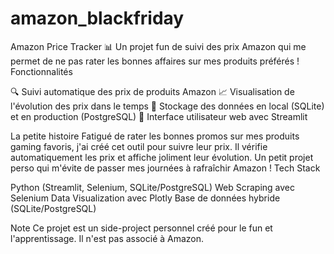 # amazon_blackfriday
Amazon Price Tracker 📊
Un projet fun de suivi des prix Amazon qui me permet de ne pas rater les bonnes affaires sur mes produits préférés !
Fonctionnalités

🔍 Suivi automatique des prix de produits Amazon
📈 Visualisation de l'évolution des prix dans le temps
💾 Stockage des données en local (SQLite) et en production (PostgreSQL)
🚀 Interface utilisateur web avec Streamlit

La petite histoire
Fatigué de rater les bonnes promos sur mes produits gaming favoris, j'ai créé cet outil pour suivre leur prix. Il vérifie automatiquement les prix et affiche joliment leur évolution. Un petit projet perso qui m'évite de passer mes journées à rafraîchir Amazon !
Tech Stack

Python (Streamlit, Selenium, SQLite/PostgreSQL)
Web Scraping avec Selenium
Data Visualization avec Plotly
Base de données hybride (SQLite/PostgreSQL)

Note
Ce projet est un side-project personnel créé pour le fun et l'apprentissage. Il n'est pas associé à Amazon.
